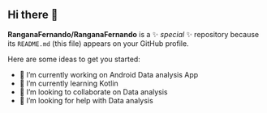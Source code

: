 ## Hi there 👋


**RanganaFernando/RanganaFernando** is a ✨ _special_ ✨ repository because its `README.md` (this file) appears on your GitHub profile.

Here are some ideas to get you started:

- 🔭 I’m currently working on Android Data analysis App
- 🌱 I’m currently learning Kotlin
- 👯 I’m looking to collaborate on Data analysis 
- 🤔 I’m looking for help with Data analysis 

